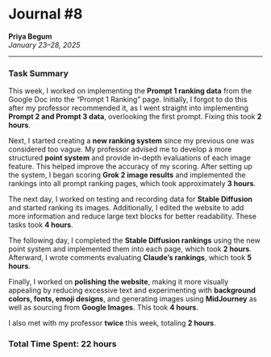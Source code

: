 # Journal #8  

**Priya Begum**  
*January 23–28, 2025*  

---

### Task Summary  

This week, I worked on implementing the **Prompt 1 ranking data** from the Google Doc into the “Prompt 1 Ranking” page. Initially, I forgot to do this after my professor recommended it, as I went straight into implementing **Prompt 2 and Prompt 3 data**, overlooking the first prompt. Fixing this took **2 hours**.  

Next, I started creating a **new ranking system** since my previous one was considered too vague. My professor advised me to develop a more structured **point system** and provide in-depth evaluations of each image feature. This helped improve the accuracy of my scoring. After setting up the system, I began scoring **Grok 2 image results** and implemented the rankings into all prompt ranking pages, which took approximately **3 hours**.  

The next day, I worked on testing and recording data for **Stable Diffusion** and started ranking its images. Additionally, I edited the website to add more information and reduce large text blocks for better readability. These tasks took **4 hours**.  

The following day, I completed the **Stable Diffusion rankings** using the new point system and implemented them into each page, which took **2 hours**. Afterward, I wrote comments evaluating **Claude’s rankings**, which took **5 hours**.  

Finally, I worked on **polishing the website**, making it more visually appealing by reducing excessive text and experimenting with **background colors, fonts, emoji designs**, and generating images using **MidJourney** as well as sourcing from **Google Images**. This took **4 hours**.  

I also met with my professor **twice** this week, totaling **2 hours**.  

### **Total Time Spent: 22 hours**  



